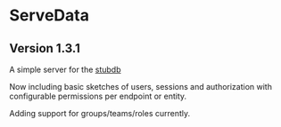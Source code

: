 # ServeData 

## Version 1.3.1

A simple server for the [stubdb](https://github.com/cris691/stubdb)

Now including basic sketches of users, sessions and authorization with configurable permissions per endpoint or entity.

Adding support for groups/teams/roles currently.


